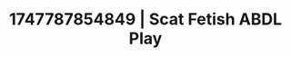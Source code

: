 ---
categories:
- Close contact
- Digital erotica realm
- Romantic kink
- Dark fantasy erotica
- Candlelit scenes
image: /assets/images/1747787854849.jpg
layout: post
seo:
  description: Featured content with exclusive ABDL Play, Scat Fetish. HD images available.
  keywords: ABDL Play, Scat Fetish
  og_image: /assets/images/1747787854849.jpg
  schema_type: VisualArtwork
tags:
- '#1747787854849'
- ABDL Play
- Scat Fetish
title: 1747787854849 | Scat Fetish ABDL Play
---